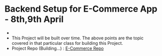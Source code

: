 # Backend Setup for E-Commerce App - 8th,9th April

-
- This Project will be built over time. The above points are the topic covered in that particular class for building this Project.
- Project Repo (Building...) : [E-Commerce Repo](https://github.com/MadhavSahi/FullStack-JavaScript-2022-23/tree/main/ExpressJS_Projects/Express_E-Commerce "Repo Link")